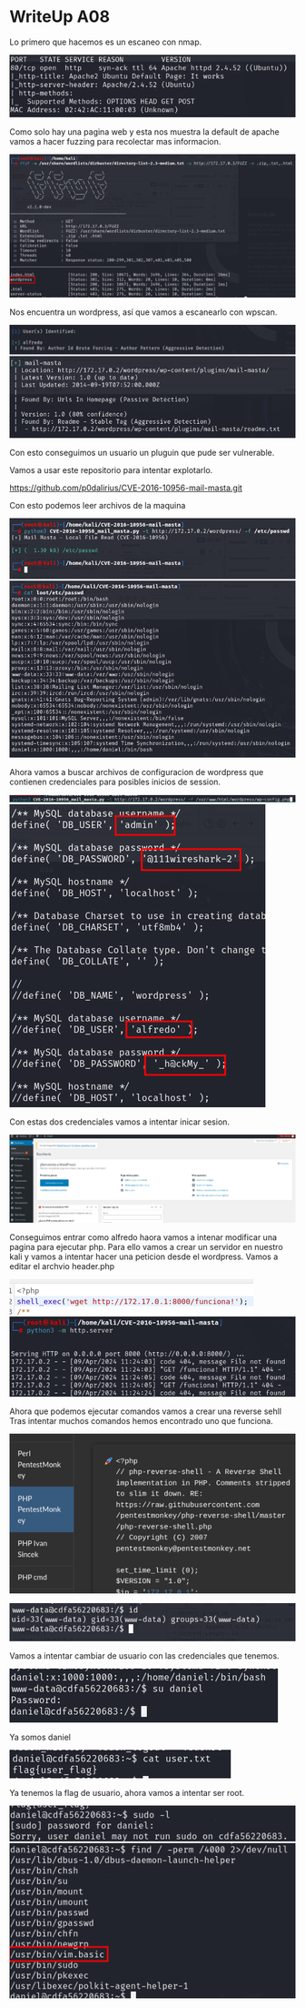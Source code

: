 # WriteUp A08

Lo primero que hacemos es un escaneo con nmap.

![](image-25.png)

Como solo hay una pagina web y esta nos muestra la default de apache vamos a hacer fuzzing para recolectar mas informacion.

![](image-26.png)

Nos encuentra un wordpress, así que vamos a escanearlo con wpscan.

![](image-27.png)
![](image-28.png)

Con esto conseguimos un usuario un pluguin que pude ser vulnerable.

Vamos a usar este repositorio para intentar explotarlo.

https://github.com/p0dalirius/CVE-2016-10956-mail-masta.git

Con esto podemos leer archivos de la maquina

![](image-29.png)
![](image-30.png)

Ahora vamos a buscar archivos de configuracion de wordpress que contienen credenciales para posibles inicios de session.

![alt text](image-32.png)
![](image-31.png)

Con estas dos credenciales vamos a intentar inicar sesion.

![alt text](image-33.png)

Conseguimos entrar como alfredo haora vamos a intenar modificar una pagina para ejecutar php.
Para ello vamos a crear un servidor en nuestro kali y vamos a intentar hacer una peticion desde el wordpress. Vamos a editar el archvio header.php

![](image-35.png)
![](image-36.png)

Ahora que podemos ejecutar comandos vamos a crear una reverse sehll
Tras intentar muchos comandos hemos encontrado uno que funciona.

![](image-37.png)

![alt text](image-38.png)

Vamos a intentar cambiar de usuario con las credenciales que tenemos.

![alt text](image-39.png)

Ya somos daniel

![](image-40.png)

Ya tenemos la flag de usuario, ahora vamos a intentar ser root.

![](image-41.png)
![](image-42.png)



